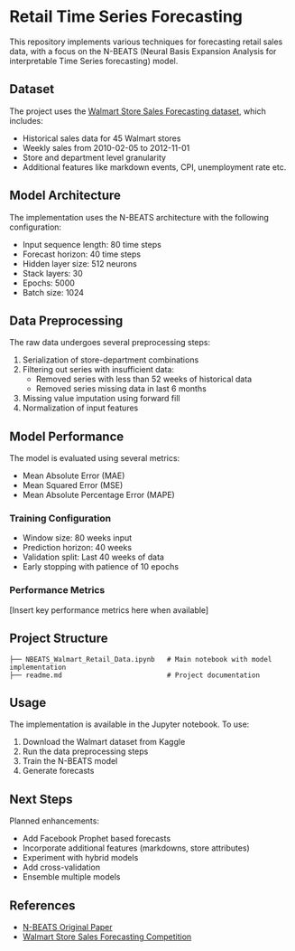 # Retail Time Series Forecasting

This repository implements various techniques for forecasting retail sales data, with a focus on the N-BEATS (Neural Basis Expansion Analysis for interpretable Time Series forecasting) model.

## Dataset

The project uses the [Walmart Store Sales Forecasting dataset](https://www.kaggle.com/c/walmart-recruiting-store-sales-forecasting), which includes:

- Historical sales data for 45 Walmart stores
- Weekly sales from 2010-02-05 to 2012-11-01
- Store and department level granularity
- Additional features like markdown events, CPI, unemployment rate etc.

## Model Architecture

The implementation uses the N-BEATS architecture with the following configuration:

- Input sequence length: 80 time steps
- Forecast horizon: 40 time steps 
- Hidden layer size: 512 neurons
- Stack layers: 30
- Epochs: 5000
- Batch size: 1024

## Data Preprocessing

The raw data undergoes several preprocessing steps:
1. Serialization of store-department combinations
2. Filtering out series with insufficient data:
   - Removed series with less than 52 weeks of historical data
   - Removed series missing data in last 6 months
3. Missing value imputation using forward fill
4. Normalization of input features

## Model Performance

The model is evaluated using several metrics:
- Mean Absolute Error (MAE)
- Mean Squared Error (MSE) 
- Mean Absolute Percentage Error (MAPE)

### Training Configuration
- Window size: 80 weeks input
- Prediction horizon: 40 weeks
- Validation split: Last 40 weeks of data
- Early stopping with patience of 10 epochs

### Performance Metrics
[Insert key performance metrics here when available]

## Project Structure

```
├── NBEATS_Walmart_Retail_Data.ipynb   # Main notebook with model implementation
├── readme.md                          # Project documentation
```

## Usage

The implementation is available in the Jupyter notebook. To use:

1. Download the Walmart dataset from Kaggle
2. Run the data preprocessing steps
3. Train the N-BEATS model
4. Generate forecasts

## Next Steps

Planned enhancements:
- Add Facebook Prophet based forecasts
- Incorporate additional features (markdowns, store attributes)
- Experiment with hybrid models
- Add cross-validation
- Ensemble multiple models

## References

- [N-BEATS Original Paper](https://arxiv.org/abs/1905.10437)
- [Walmart Store Sales Forecasting Competition](https://www.kaggle.com/c/walmart-recruiting-store-sales-forecasting)